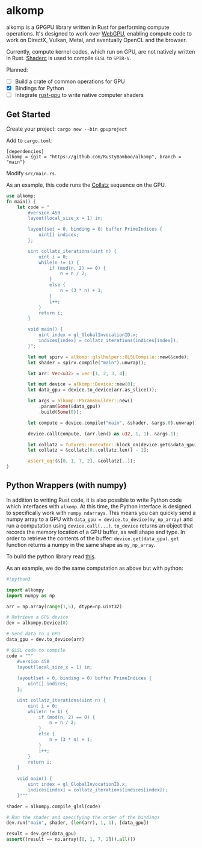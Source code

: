 # alkomp

alkomp is a GPGPU library written in Rust for performing compute operations. It's designed to work over [WebGPU](https://www.w3.org/community/gpu/), enabling compute code to work on DirectX, Vulkan, Metal, and eventually OpenCL and the browser.

Currently, compute kernel codes, which run on GPU, are not natively written in Rust. [Shaderc](https://github.com/google/shaderc) is used to compile `GLSL` to `SPIR-V`.

Planned:

- [ ] Build a crate of common operations for GPU
- [X] Bindings for Python
- [ ] Integrate [rust-gpu](https://github.com/EmbarkStudios/rust-gpu) to write native computer shaders

## Get Started

Create your project: `cargo new --bin gpuproject`

Add to `cargo.toml`:
```
[dependencies]
alkomp = {git = "https://github.com/RustyBamboo/alkomp", branch = "main"}
```

Modify `src/main.rs`.

As an example, this code runs the [Collatz](https://en.wikipedia.org/wiki/Collatz_conjecture) sequence on the GPU.
```rust
use alkomp;
fn main() {
    let code = "
        #version 450
        layout(local_size_x = 1) in;

        layout(set = 0, binding = 0) buffer PrimeIndices {
            uint[] indices;
        };

        uint collatz_iterations(uint n) {
            uint i = 0;
            while(n != 1) {
                if (mod(n, 2) == 0) {
                    n = n / 2;
                }
                else {
                    n = (3 * n) + 1;
                }
                i++;
            }
            return i;
        }

        void main() {
            uint index = gl_GlobalInvocationID.x;
            indices[index] = collatz_iterations(indices[index]);
        }";

        let mut spirv = alkomp::glslhelper::GLSLCompile::new(&code);
        let shader = spirv.compile("main").unwrap();

        let arr: Vec<u32> = vec![1, 2, 3, 4];

        let mut device = alkomp::Device::new(0);
        let data_gpu = device.to_device(arr.as_slice());

        let args = alkomp::ParamsBuilder::new()
            .param(Some(&data_gpu))
            .build(Some(0));

        let compute = device.compile("main", &shader, &args.0).unwrap();

        device.call(compute, (arr.len() as u32, 1, 1), &args.1);

        let collatz = futures::executor::block_on(device.get(&data_gpu)).unwrap();
        let collatz = &collatz[0..collatz.len() - 1];

        assert_eq!(&[0, 1, 7, 2], &collatz[..]);
}
```

## Python Wrappers (with numpy)

In addition to writing Rust code, it is also possible to write Python code which interfaces with `alkomp`. At this time, the Python interface is designed to specifically work with `numpy ndarrays`. This means you can quickly send a numpy array to a GPU with `data_gpu = device.to_device(my_np_array)` and run a computation using `device.call(...)`. `to_device` returns an object that records the memory location of a GPU buffer, as well shape and type. In order to retrieve the contents of the buffer: `device.get(data_gpu)`. `get` function returns a numpy in the same shape as `my_np_array`.

To build the python library read [this](py/README.md).

As an example, we do the same computation as above but with python:

```python
#!python3

import alkompy
import numpy as np

arr = np.array(range(1,5), dtype=np.uint32)

# Retrieve a GPU device
dev = alkompy.Device(0)

# Send data to a GPU
data_gpu = dev.to_device(arr)

# GLSL code to compile
code = """
    #version 450
    layout(local_size_x = 1) in;
    
    layout(set = 0, binding = 0) buffer PrimeIndices {
        uint[] indices;
    };

    uint collatz_iterations(uint n) {
        uint i = 0;
        while(n != 1) {
            if (mod(n, 2) == 0) {
                n = n / 2;
            }
            else {
                n = (3 * n) + 1;
            }
            i++;
        }
        return i;
    }
    
    void main() {
        uint index = gl_GlobalInvocationID.x;
        indices[index] = collatz_iterations(indices[index]);
    }"""

shader = alkompy.compile_glsl(code)

# Run the shader and specifying the order of the bindings
dev.run("main", shader, (len(arr), 1, 1), [data_gpu])

result = dev.get(data_gpu)
assert((result == np.array([0, 1, 7, 2])).all())
```